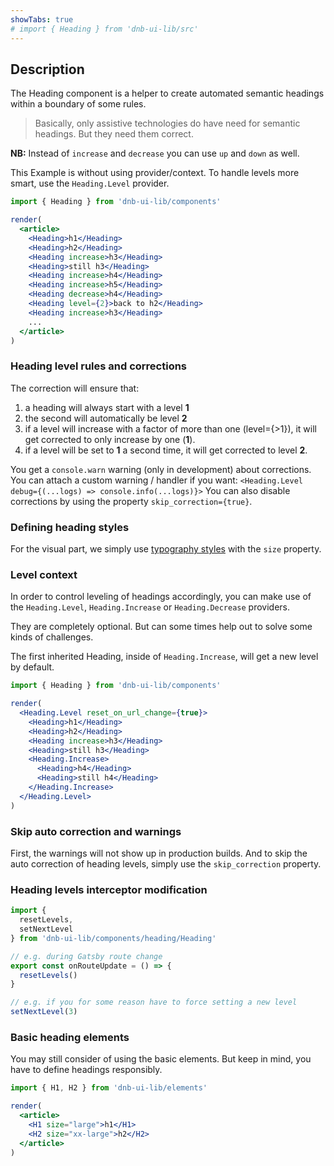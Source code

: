 ```yaml
---
showTabs: true
# import { Heading } from 'dnb-ui-lib/src'
---
```


## Description

The Heading component is a helper to create automated semantic headings within a boundary of some rules.

> Basically, only assistive technologies do have need for semantic headings. But they need them correct.

**NB:** Instead of `increase` and `decrease` you can use `up` and `down` as well.

This Example is without using provider/context. To handle levels more smart, use the `Heading.Level` provider.

```jsx
import { Heading } from 'dnb-ui-lib/components'

render(
  <article>
    <Heading>h1</Heading>
    <Heading>h2</Heading>
    <Heading increase>h3</Heading>
    <Heading>still h3</Heading>
    <Heading increase>h4</Heading>
    <Heading increase>h5</Heading>
    <Heading decrease>h4</Heading>
    <Heading level={2}>back to h2</Heading>
    <Heading increase>h3</Heading>
    ...
  </article>
)
```

### Heading level rules and corrections

The correction will ensure that:

1. a heading will always start with a level **1**
1. the second will automatically be level **2**
1. if a level will increase with a factor of more than one (level={>1}), it will get corrected to only increase by one (**1**).
1. if a level will be set to **1** a second time, it will get corrected to level **2**.

You get a `console.warn` warning (only in development) about corrections. You can attach a custom warning / handler if you want: `<Heading.Level debug={(...logs) => console.info(...logs)}>`
You can also disable corrections by using the property `skip_correction={true}`.

### Defining heading styles

For the visual part, we simply use [typography styles](/uilib/typography/heading) with the `size` property.

### Level context

In order to control leveling of headings accordingly, you can make use of the `Heading.Level`, `Heading.Increase` or `Heading.Decrease` providers.

They are completely optional. But can some times help out to solve some kinds of challenges.

The first inherited Heading, inside of `Heading.Increase`, will get a new level by default.

```jsx
import { Heading } from 'dnb-ui-lib/components'

render(
  <Heading.Level reset_on_url_change={true}>
    <Heading>h1</Heading>
    <Heading>h2</Heading>
    <Heading increase>h3</Heading>
    <Heading>still h3</Heading>
    <Heading.Increase>
      <Heading>h4</Heading>
      <Heading>still h4</Heading>
    </Heading.Increase>
  </Heading.Level>
)
```

### Skip auto correction and warnings

First, the warnings will not show up in production builds. And to skip the auto correction of heading levels, simply use the `skip_correction` property.

### Heading levels interceptor modification

```js
import {
  resetLevels,
  setNextLevel
} from 'dnb-ui-lib/components/heading/Heading'

// e.g. during Gatsby route change
export const onRouteUpdate = () => {
  resetLevels()
}

// e.g. if you for some reason have to force setting a new level
setNextLevel(3)
```

### Basic heading elements

You may still consider of using the basic elements. But keep in mind, you have to define headings responsibly.

```jsx
import { H1, H2 } from 'dnb-ui-lib/elements'

render(
  <article>
    <H1 size="large">h1</H1>
    <H2 size="xx-large">h2</H2>
  </article>
)
```
